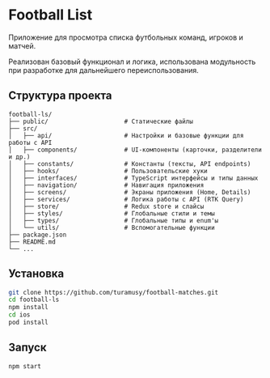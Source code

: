 # Football List

Приложение для просмотра списка футбольных команд, игроков и матчей.

Реализован базовый функционал и логика, использована модульность при разработке для дальнейшего переиспользования.

## Структура проекта

```
football-ls/
├── public/                     # Статические файлы
├── src/
│   ├── api/                    # Настройки и базовые функции для работы с API
│   ├── components/             # UI-компоненты (карточки, разделители и др.)
│   ├── constants/              # Константы (тексты, API endpoints)
│   ├── hooks/                  # Пользовательские хуки
│   ├── interfaces/             # TypeScript интерфейсы и типы данных
│   ├── navigation/             # Навигация приложения
│   ├── screens/                # Экраны приложения (Home, Details)
│   ├── services/               # Логика работы с API (RTK Query)
│   ├── store/                  # Redux store и слайсы
│   ├── styles/                 # Глобальные стили и темы
│   ├── types/                  # Глобальные типы и enum'ы
│   └── utils/                  # Вспомогательные функции
├── package.json
├── README.md
└── ...
```

## Установка

```bash
git clone https://github.com/turamusy/football-matches.git
cd football-ls
npm install
cd ios 
pod install

```

## Запуск

```bash
npm start
```
